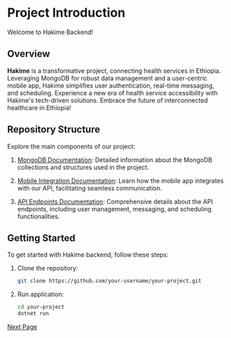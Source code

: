 # Project Introduction

Welcome to Hakime Backend!

## Overview

**Hakime** is a transformative project, connecting health services in Ethiopia. Leveraging MongoDB for robust data management and a user-centric mobile app, Hakime simplifies user authentication, real-time messaging, and scheduling. Experience a new era of health service accessibility with Hakime's tech-driven solutions. Embrace the future of interconnected healthcare in Ethiopia!

## Repository Structure

Explore the main components of our project:

1. [MongoDB Documentation](./mongodb_structure.md): Detailed information about the MongoDB collections and structures used in the project.

2. [Mobile Integration Documentation](./mobile_app_integration.md): Learn how the mobile app integrates with our API, facilitating seamless communication.

3. [API Endpoints Documentation](./webapi.md): Comprehensive details about the API endpoints, including user management, messaging, and scheduling functionalities.

## Getting Started

To get started with Hakime backend, follow these steps:

1. Clone the repository:
   ```bash
   git clone https://github.com/your-username/your-project.git
   ```

2. Run application:
   ```bash
   cd your-project
   dotnet run
   ```

[Next Page](./webapi.md)
